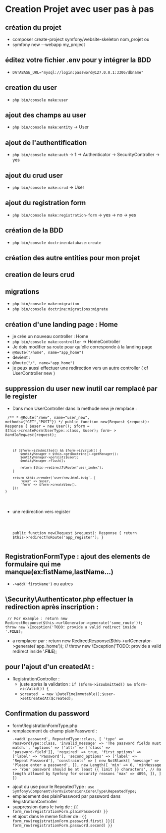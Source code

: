 # Creation Projet avec user pas à pas

## création du projet

- composer create-project symfony/website-skeleton nom_projet
ou
- symfony new --webapp my_project
## éditez votre fichier .env pour y intégrer la BDD

- ```DATABASE_URL="mysql://login:password@127.0.0.1:3306/dbname"```

## creation du user

- ```php bin/console make:user```

## ajout des champs au user

- ```php bin/console make:entity```
-> User

## ajout de l'authentification

- ```php bin/console make:auth```
-> 1
-> Authenticator
-> SecurityController
-> yes

## ajout du crud user

- ```php bin/console make:crud```
-> User

## ajout du registration form

- ```php bin/console make:registration-form```
-> yes
-> no
-> yes

## création de la BDD

- ```php bin/console doctrine:database:create```

## création des autre entities pour mon projet

## creation de leurs crud

## migrations

- ```php bin/console make:migration```
- ```php bin/console doctrine:migrations:migrate```

## création d'une landing page : Home

- je crée un nouveau controller : Home
- ```php bin/console make:controller```
-> HomeController
- Je dois modifier sa route pour qu'elle corresponde à la landing page
- ```@Route("/home", name="app_home")```
- devient :
- ```@Route("/", name="app_home")```
- je peux aussi effectuer une redirection vers un autre controller ( cf UserController new )

## suppression du user new inutil car remplacé par le register

- Dans mon UserController dans la methode new je remplace :

<code><pre>
    /**
     * @Route("/new", name="user_new", methods={"GET","POST"})
     */
    public function new(Request $request): Response
    {
        $user = new User();
        $form = $this->createForm(UserType::class, $user);
        $form->handleRequest($request);

        if ($form->isSubmitted() && $form->isValid()) {
            $entityManager = $this->getDoctrine()->getManager();
            $entityManager->persist($user);
            $entityManager->flush();

            return $this->redirectToRoute('user_index');
        }

        return $this->render('user/new.html.twig', [
            'user' => $user,
            'form' => $form->createView(),
        ]);
    }
</pre></code>

- une redirection vers register
<code><pre>
     
    public function new(Request $request): Response
    {
        return $this->redirectToRoute('app_register');
    }
</pre></code>

## RegistrationFormType : ajout des elements de formulaire qui me manque(ex:fistName,lastName...)  

- ```->add('firstName')``` ou autres

## \Security\Authenticator.php effectuer la redirection après inscription :

<code><pre>
// For example : return new RedirectResponse($this->urlGenerator->generate('some_route'));
        throw new \Exception('TODO: provide a valid redirect inside '.__FILE__);
</pre></code>

- a remplacer par :
 return new RedirectResponse($this->urlGenerator->generate('app_home'));
        // throw new \Exception('TODO: provide a valid redirect inside '.__FILE__);

## pour l'ajout d'un createdAt  : 

- RegistrationController :
    - juste après la validation :
    ```if ($form->isSubmitted() && $form->isValid()) {```
    - ```$created  = new \DateTimeImmutable();$user->setCreatedAt($created);```

## Confirmation du password

- form\RegistrationFormType.php
- remplacement du champ plainPassword :
<code><pre>
->add('password', RepeatedType::class, [
                'type' => PasswordType::class,
                'invalid_message' => 'The password fields must match.',
                'options' => ['attr' => ['class' => 'password-field']],
                'required' => true,
                'first_options'  => ['label' => 'Password'],
                'second_options' => ['label' => 'Repeat Password'],
                'constraints' => [
                    new NotBlank([
                        'message' => 'Please enter a password',
                    ]),
                    new Length([
                        'min' => 6,
                        'minMessage' => 'Your password should be at least {{ limit }} characters',
                        // max length allowed by Symfony for security reasons
                        'max' => 4096,
                    ]),
                ]
            ])
</pre></code>
- ajout du use pour le RepeatedType :
```use Symfony\Component\Form\Extension\Core\Type\RepeatedType;```
- emplacement des plainPassword par password dans RegistrationController
- suppression dans le twig de : ```{{ form_row(registrationForm.plainPassword) }}```
- et ajout dans le meme fichier de  :
```{{ form_row(registrationForm.password.first) }}{{ form_row(registrationForm.password.second) }}```